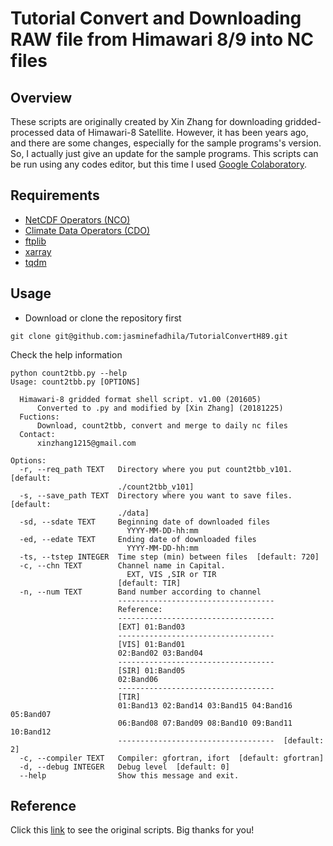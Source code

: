 # Tutorial Convert and Downloading RAW file from Himawari 8/9 into NC files
## Overview
These scripts are originally created by Xin Zhang for downloading gridded-processed data of Himawari-8 Satellite. However, it has been years ago, and there are some changes, especially for the sample programs's version. So, I actually just give an update for the sample programs. This scripts can be run using any codes editor, but this time I used [Google Colaboratory](https://colab.research.google.com/).

## Requirements
- [NetCDF Operators (NCO)](http://nco.sourceforge.net/)
- [Climate Data Operators (CDO)](https://code.mpimet.mpg.de/projects/cdo/wiki/Cdo)
- [ftplib](https://docs.python.org/3/library/ftplib.html)
- [xarray](https://github.com/pydata/xarray)
- [tqdm](https://github.com/tqdm/tqdm)

## Usage
- Download or clone the repository first
```
git clone git@github.com:jasminefadhila/TutorialConvertH89.git
```
Check the help information
```
python count2tbb.py --help
Usage: count2tbb.py [OPTIONS]

  Himawari-8 gridded format shell script. v1.00 (201605)
      Converted to .py and modified by [Xin Zhang] (20181225)
  Fuctions:
      Download, count2tbb, convert and merge to daily nc files
  Contact:
      xinzhang1215@gmail.com

Options:
  -r, --req_path TEXT   Directory where you put count2tbb_v101.  [default:
                        ./count2tbb_v101]
  -s, --save_path TEXT  Directory where you want to save files.  [default:
                        ./data]
  -sd, --sdate TEXT     Beginning date of downloaded files
                          YYYY-MM-DD-hh:mm
  -ed, --edate TEXT     Ending date of downloaded files
                          YYYY-MM-DD-hh:mm
  -ts, --tstep INTEGER  Time step (min) between files  [default: 720]
  -c, --chn TEXT        Channel name in Capital.
                          EXT, VIS ,SIR or TIR
                        [default: TIR]
  -n, --num TEXT        Band number according to channel
                        -----------------------------------
                        Reference:
                        -----------------------------------
                        [EXT] 01:Band03
                        -----------------------------------
                        [VIS] 01:Band01
                        02:Band02 03:Band04
                        -----------------------------------
                        [SIR] 01:Band05
                        02:Band06
                        -----------------------------------
                        [TIR]
                        01:Band13 02:Band14 03:Band15 04:Band16 05:Band07
                        06:Band08 07:Band09 08:Band10 09:Band11 10:Band12
                        -----------------------------------  [default: 2]
  -c, --compiler TEXT   Compiler: gfortran, ifort  [default: gfortran]
  -d, --debug INTEGER   Debug level  [default: 0]
  --help                Show this message and exit.
```

## Reference
Click this [link](https://github.com/zxdawn/Himawari-8-gridded/tree/master) to see the original scripts. Big thanks for you!
